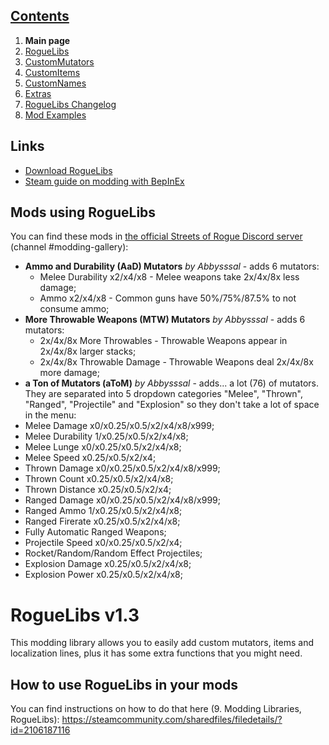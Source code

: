 ## [Contents](https://github.com/Abbysssal/RogueLibs) ##

1. **Main page**
2. [RogueLibs](https://github.com/Abbysssal/RogueLibs/blob/master/RogueLibs.md)
3. [CustomMutators](https://github.com/Abbysssal/RogueLibs/blob/master/CustomMutators.md)
4. [CustomItems](https://github.com/Abbysssal/RogueLibs/blob/master/CustomItems.md)
5. [CustomNames](https://github.com/Abbysssal/RogueLibs/blob/master/CustomNames.md)
6. [Extras](https://github.com/Abbysssal/RogueLibs/blob/master/Extras.md)
7. [RogueLibs Changelog](https://github.com/Abbysssal/RogueLibs/blob/master/Changelog.md)
8. [Mod Examples](https://github.com/Abbysssal/RogueLibs/blob/master/Examples.md)

## Links ##
*  [Download RogueLibs](https://github.com/Abbysssal/RogueLibs/releases)
*  [Steam guide on modding with BepInEx](https://steamcommunity.com/sharedfiles/filedetails/?id=2106187116)

## Mods using RogueLibs ##
You can find these mods in [the official Streets of Rogue Discord server](https://discord.com/invite/streetsofrogue) (channel #modding-gallery):

* **Ammo and Durability (AaD) Mutators** *by Abbysssal* - adds 6 mutators:
    * Melee Durability x2/x4/x8 - Melee weapons take 2x/4x/8x less damage;
	* Ammo x2/x4/x8 - Common guns have 50%/75%/87.5% to not consume ammo;
* **More Throwable Weapons (MTW) Mutators** *by Abbysssal* - adds 6 mutators:
    * 2x/4x/8x More Throwables - Throwable Weapons appear in 2x/4x/8x larger stacks;
	* 2x/4x/8x Throwable Damage - Throwable Weapons deal 2x/4x/8x more damage;
* **a Ton of Mutators (aToM)** *by Abbysssal* - adds... a lot (76) of mutators. They are separated into 5 dropdown categories "Melee", "Thrown", "Ranged", "Projectile" and "Explosion" so they don't take a lot of space in the menu:
* Melee Damage x0/x0.25/x0.5/x2/x4/x8/x999;
* Melee Durability 1/x0.25/x0.5/x2/x4/x8;
* Melee Lunge x0/x0.25/x0.5/x2/x4/x8;
* Melee Speed x0.25/x0.5/x2/x4;
* Thrown Damage x0/x0.25/x0.5/x2/x4/x8/x999;
* Thrown Count x0.25/x0.5/x2/x4/x8;
* Thrown Distance x0.25/x0.5/x2/x4;
* Ranged Damage x0/x0.25/x0.5/x2/x4/x8/x999;
* Ranged Ammo 1/x0.25/x0.5/x2/x4/x8;
* Ranged Firerate x0.25/x0.5/x2/x4/x8;
* Fully Automatic Ranged Weapons;
* Projectile Speed x0/x0.25/x0.5/x2/x4;
* Rocket/Random/Random Effect Projectiles;
* Explosion Damage x0.25/x0.5/x2/x4/x8;
* Explosion Power x0.25/x0.5/x2/x4/x8;

# RogueLibs v1.3 #
This modding library allows you to easily add custom mutators, items and localization lines, plus it has some extra functions that you might need.

## How to use RogueLibs in your mods ##
You can find instructions on how to do that here (9. Modding Libraries, RogueLibs):
https://steamcommunity.com/sharedfiles/filedetails/?id=2106187116
